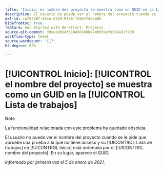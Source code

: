```yaml
---
title: 'Inicio: el nombre del proyecto se muestra como un GUID en la Lista de trabajos'
description: El usuario no puede ver el nombre del proyecto cuando se le pide que apruebe una prueba a la que no tiene acceso y su Lista de trabajos en [!UICONTROL Inicio] está ordenada por el nombre del proyecto. En su lugar, aparece el GUID.
exl-id: ca75430f-42ea-4239-9756-fd8d4f4aba89
hidefromtoc: true
feature: Get Started with Workfront, Projects
source-git-commit: ddcea9054f51049698bbe7eb059efe304a31f7d9
workflow-type: tm+mt
source-wordcount: '117'
ht-degree: 82%

---
```


# [!UICONTROL Inicio]: [!UICONTROL el nombre del proyecto] se muestra como un GUID en la [!UICONTROL Lista de trabajos]

<!--Article created by request-->

>[!NOTE]
>
>La funcionalidad relacionada con este problema ha quedado obsoleta.

El usuario no puede ver el nombre del proyecto cuando se le pide que apruebe una prueba a la que no tiene acceso y su [!UICONTROL Lista de trabajos] en [!UICONTROL Inicio] está ordenada por el [!UICONTROL nombre del proyecto]. En su lugar, aparece el GUID.

_Informado por primera vez el 5 de enero de 2021._
